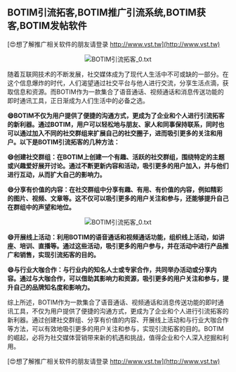 ## **BOTIM引流拓客,BOTIM推广引流系统,BOTIM获客,BOTIM发帖软件**

[😍想了解推广相关软件的朋友请登录 http://www.vst.tw](http://www.vst.tw)

 <center><img src="https://vst.tw/MP4/tuiguang/png/2.png" alt="BOTIM引流拓客_0.txt"></center>

随着互联网技术的不断发展，社交媒体成为了现代人生活中不可或缺的一部分。在这个信息爆炸的时代，人们渴望通过社交平台与他人进行交流，分享生活点滴，获取信息和资源。而BOTIM作为一款集合了语音通话、视频通话和消息传送功能的即时通讯工具，正日渐成为人们生活中的必备之选。

**😄BOTIM不仅为用户提供了便捷的沟通方式，更成为了企业和个人进行引流拓客的新利器。通过BOTIM，用户可以轻松地与朋友、家人和同事保持联系，同时也可以通过加入不同的社交群组来扩展自己的社交圈子，进而吸引更多的关注和用户。以下是BOTIM引流拓客的几种方法：**

**😄创建社交群组：在BOTIM上创建一个有趣、活跃的社交群组，围绕特定的主题或兴趣爱好展开讨论。通过不断更新内容和活动，吸引更多的用户加入，并与他们进行互动，从而扩大自己的影响力。**

**😄分享有价值的内容：在社交群组中分享有趣、有用、有价值的内容，例如精彩的图片、视频、文章等。这不仅可以吸引更多的用户关注和参与，还能够提升自己在群组中的声望和地位。**

 <center><img src="https://vst.tw/MP4/tuiguang/png/2.png" alt="BOTIM引流拓客_0.txt"></center>

**😄开展线上活动：利用BOTIM的语音通话和视频通话功能，组织线上活动，如讲座、培训、直播等。通过这些活动，吸引更多的用户参与，并在活动中进行产品推广和销售，实现引流拓客的目的。**

**😄与行业大咖合作：与行业内的知名人士或专家合作，共同举办活动或分享内容。通过与大咖合作，可以借助其影响力和资源，吸引更多的用户关注和参与，提升自己的品牌知名度和影响力。**

综上所述，BOTIM作为一款集合了语音通话、视频通话和消息传送功能的即时通讯工具，不仅为用户提供了便捷的沟通方式，更成为了企业和个人进行引流拓客的新利器。通过创建社交群组、分享有价值的内容、开展线上活动和与行业大咖合作等方法，可以有效地吸引更多的用户关注和参与，实现引流拓客的目的。BOTIM的崛起，必将为社交媒体营销带来新的机遇和挑战，值得企业和个人深入挖掘和利用。

[😍想了解推广相关软件的朋友请登录 http://www.vst.tw](http://www.vst.tw)



